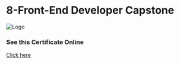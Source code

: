 
# 8-Front-End Developer Capstone




![Logo](https://s3.amazonaws.com/coursera_assets/meta_images/generated/CERTIFICATE_LANDING_PAGE/CERTIFICATE_LANDING_PAGE~VX99ZPU5XUYZ/CERTIFICATE_LANDING_PAGE~VX99ZPU5XUYZ.jpeg)


### See this Certificate Online


[Click here](https://www.coursera.org/account/accomplishments/verify/VX99ZPU5XUYZ)

